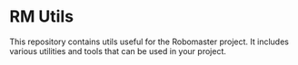 # RM Utils

This repository contains utils useful for the Robomaster project. It includes various utilities and tools that can be used in your project.
